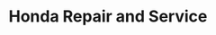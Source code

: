 ---
title: "Honda Repair and Service"
url: /lexington/honda-repair-and-service/
shop: Autowerkstatt
---